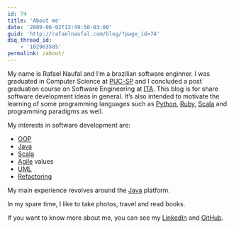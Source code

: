 ```yaml
---
id: 74
title: 'About me'
date: '2009-06-02T13:49:50-03:00'
guid: 'http://rafaelnaufal.com/blog/?page_id=74'
dsq_thread_id:
    - '102963585'
permalink: /about/
---
```


My name is Rafael Naufal and I’m a brazilian software enginner. I was graduated in Computer Science at [PUC-SP](https://www.pucsp.br/cce/) and I concluded a post graduation course on Software Engineering at [ITA](https://www.ita.br). This blog is for share software development ideas in general. It’s also intended to motivate the learning of some programming languages such as [Python](https://www.python.org), [Ruby](https://www.ruby-lang.org), [Scala](https://www.scala-lang.org) and programming paradigms as well.

My interests in software development are:

- [OOP](https://en.wikipedia.org/wiki/Object-oriented_programming)
- [Java](https://www.oracle.com/technetwork/java/javase/downloads/index.html)
- [Scala](https://www.scala-lang.org/)
- [Agile](https://en.wikipedia.org/wiki/Agile_software_development) values
- [UML](https://www.uml.org/)
- [Refactoring](https://www.refactoring.com/)

My main experience revolves around the [Java](https://www.oracle.com/technetwork/java/javase/downloads/index.html) platform.

In my spare time, I like to take photos, travel and read books.

If you want to know more about me, you can see my [LinkedIn](https://www.linkedin.com/in/rnaufal) and [GitHub](https://github.com/rnaufal).